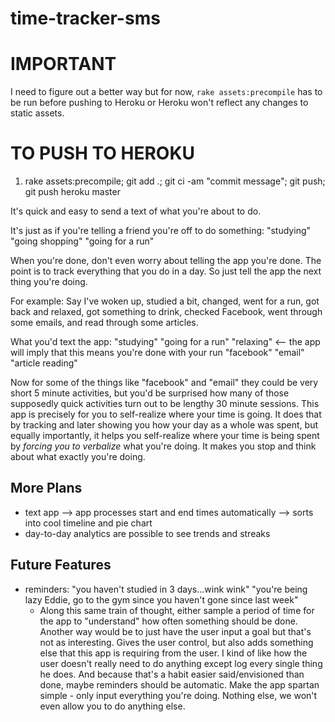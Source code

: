
time-tracker-sms
================

IMPORTANT
=========
I need to figure out a better way but for now, `rake assets:precompile` has to be run before pushing to Heroku or Heroku won't reflect any changes to static assets.

TO PUSH TO HEROKU
=================
  1. rake assets:precompile; git add .; git ci -am "commit message"; git push; git push heroku master

It's quick and easy to send a text of what you're about to do.

It's just as if you're telling a friend you're off to do something:
    "studying"
    "going shopping"
    "going for a run"

When you're done, don't even worry about telling the app you're done.
The point is to track everything that you do in a day.
So just tell the app the next thing you're doing.

For example:
Say I've woken up, studied a bit, changed, went for a run, got back and relaxed, got something to drink,
    checked Facebook, went through some emails, and read through some articles.

What you'd text the app:
    "studying"
    "going for a run"
    "relaxing" <-- the app will imply that this means you're done with your run
    "facebook"
    "email"
    "article reading"

Now for some of the things like "facebook" and "email" they could be very short 5 minute activities,
    but you'd be surprised how many of those supposedly quick activities turn out to be lengthy
    30 minute sessions.
This app is precisely for you to self-realize where your time is going. It does that by tracking and
    later showing you how your day as a whole was spent, but equally importantly, it helps you self-realize
    where your time is being spent by _forcing you to verbalize_ what you're doing. It makes you stop
    and think about what exactly you're doing.

More Plans
----------------

* text app --> app processes start and end times automatically --> sorts into cool timeline and pie chart
* day-to-day analytics are possible to see trends and streaks


Future Features
---------------

* reminders: "you haven't studied in 3 days...wink wink"
             "you're being lazy Eddie, go to the gym since you haven't gone since last week"
    * Along this same train of thought, either sample a period of time for the app to "understand"
      how often something should be done. Another way would be to just have the user input a goal but
      that's not as interesting. Gives the user control, but also adds something else that this app is
      requiring from the user. I kind of like how the user doesn't really need to do anything except
      log every single thing he does. And because that's a habit easier said/envisioned than done,
      maybe reminders should be automatic. Make the app spartan simple - only input everything you're doing.
      Nothing else, we won't even allow you to do anything else.





